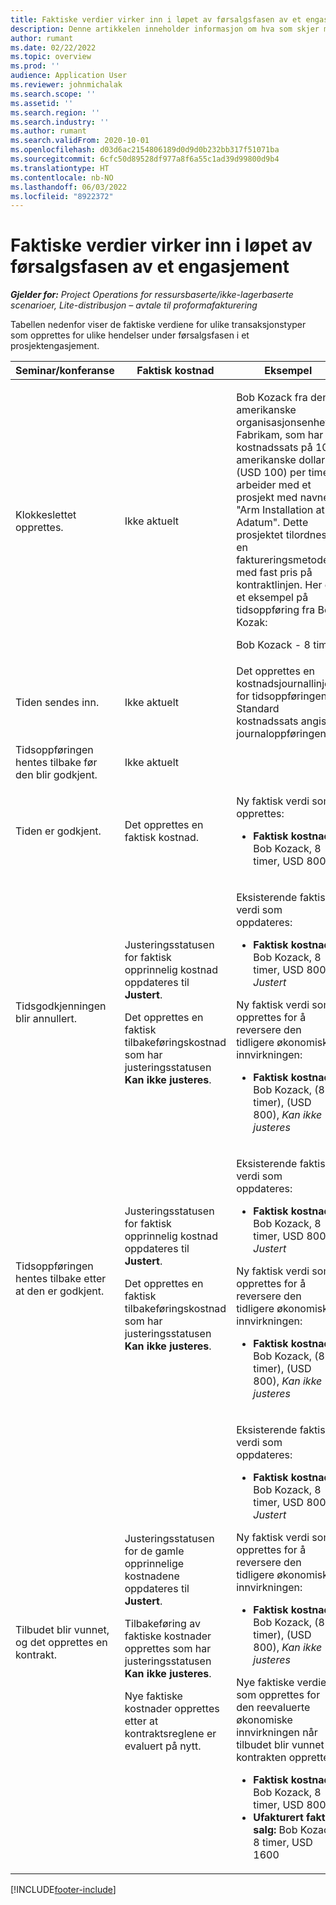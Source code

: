 ```yaml
---
title: Faktiske verdier virker inn i løpet av førsalgsfasen av et engasjement
description: Denne artikkelen inneholder informasjon om hva som skjer med tabellen Faktiske verdier mens et engasjement er i førsalgsfasen i Microsoft Dynamics 365 Project Operations.
author: rumant
ms.date: 02/22/2022
ms.topic: overview
ms.prod: ''
audience: Application User
ms.reviewer: johnmichalak
ms.search.scope: ''
ms.assetid: ''
ms.search.region: ''
ms.search.industry: ''
ms.author: rumant
ms.search.validFrom: 2020-10-01
ms.openlocfilehash: d03d6ac2154806189d0d9d0b232bb317f51071ba
ms.sourcegitcommit: 6cfc50d89528df977a8f6a55c1ad39d99800d9b4
ms.translationtype: HT
ms.contentlocale: nb-NO
ms.lasthandoff: 06/03/2022
ms.locfileid: "8922372"
---
```

# <a name="actuals-impact-during-the-pre-sales-stage-of-an-engagement"></a>Faktiske verdier virker inn i løpet av førsalgsfasen av et engasjement

_**Gjelder for:** Project Operations for ressursbaserte/ikke-lagerbaserte scenarioer, Lite-distribusjon – avtale til proformafakturering_

Tabellen nedenfor viser de faktiske verdiene for ulike transaksjonstyper som opprettes for ulike hendelser under førsalgsfasen i et prosjektengasjement.

| Seminar/konferanse | Faktisk kostnad | Eksempel |
|---|---|---|
| Klokkeslettet opprettes. | Ikke aktuelt | <p>Bob Kozack fra den amerikanske organisasjonsenheten Fabrikam, som har en kostnadssats på 100 amerikanske dollar (USD 100) per time, arbeider med et prosjekt med navnet "Arm Installation at Adatum". Dette prosjektet tilordnes en faktureringsmetode med fast pris på kontraktlinjen. Her er et eksempel på tidsoppføring fra Bob Kozak:</p><p>Bob Kozack - 8 timer</p> |
| Tiden sendes inn. | Ikke aktuelt | Det opprettes en kostnadsjournallinje for tidsoppføringen. Standard kostnadssats angis i journaloppføringen. |
| Tidsoppføringen hentes tilbake før den blir godkjent. | Ikke aktuelt | |
| Tiden er godkjent. | Det opprettes en faktisk kostnad. | <p>Ny faktisk verdi som opprettes:</p><ul><li>**Faktisk kostnad:** Bob Kozack, 8 timer, USD 800</li></ul> |
| Tidsgodkjenningen blir annullert. | <p>Justeringsstatusen for faktisk opprinnelig kostnad oppdateres til **Justert**.</p><p>Det opprettes en faktisk tilbakeføringskostnad som har justeringsstatusen **Kan ikke justeres**.</p> | <p>Eksisterende faktisk verdi som oppdateres:</p><ul><li>**Faktisk kostnad:** Bob Kozack, 8 timer, USD 800, *Justert*</li></ul><p>Ny faktisk verdi som opprettes for å reversere den tidligere økonomiske innvirkningen:</p><ul><li>**Faktisk kostnad:** Bob Kozack, (8 timer), (USD 800), *Kan ikke justeres*</li></ul> |
| Tidsoppføringen hentes tilbake etter at den er godkjent. | <p>Justeringsstatusen for faktisk opprinnelig kostnad oppdateres til **Justert**.</p><p>Det opprettes en faktisk tilbakeføringskostnad som har justeringsstatusen **Kan ikke justeres**.</p> | <p>Eksisterende faktisk verdi som oppdateres:</p><ul><li>**Faktisk kostnad:** Bob Kozack, 8 timer, USD 800, *Justert*</li></ul><p>Ny faktisk verdi som opprettes for å reversere den tidligere økonomiske innvirkningen:</p><ul><li>**Faktisk kostnad:** Bob Kozack, (8 timer), (USD 800), *Kan ikke justeres*</li></ul> |
| Tilbudet blir vunnet, og det opprettes en kontrakt. | <p>Justeringsstatusen for de gamle opprinnelige kostnadene oppdateres til **Justert**.</p><p>Tilbakeføring av faktiske kostnader opprettes som har justeringsstatusen **Kan ikke justeres**.</p><p>Nye faktiske kostnader opprettes etter at kontraktsreglene er evaluert på nytt.</p> | <p>Eksisterende faktisk verdi som oppdateres:</p><ul><li>**Faktisk kostnad:** Bob Kozack, 8 timer, USD 800, *Justert*</li></ul><p>Ny faktisk verdi som opprettes for å reversere den tidligere økonomiske innvirkningen:</p><ul><li>**Faktisk kostnad:** Bob Kozack, (8 timer), (USD 800), *Kan ikke justeres*</li></ul><p>Nye faktiske verdier som opprettes for den reevaluerte økonomiske innvirkningen når tilbudet blir vunnet og kontrakten opprettes:</p><ul><li>**Faktisk kostnad:** Bob Kozack, 8 timer, USD 800</li><li>**Ufakturert faktisk salg:** Bob Kozack, 8 timer, USD 1600</li></ul> |

[!INCLUDE[footer-include](../includes/footer-banner.md)]
